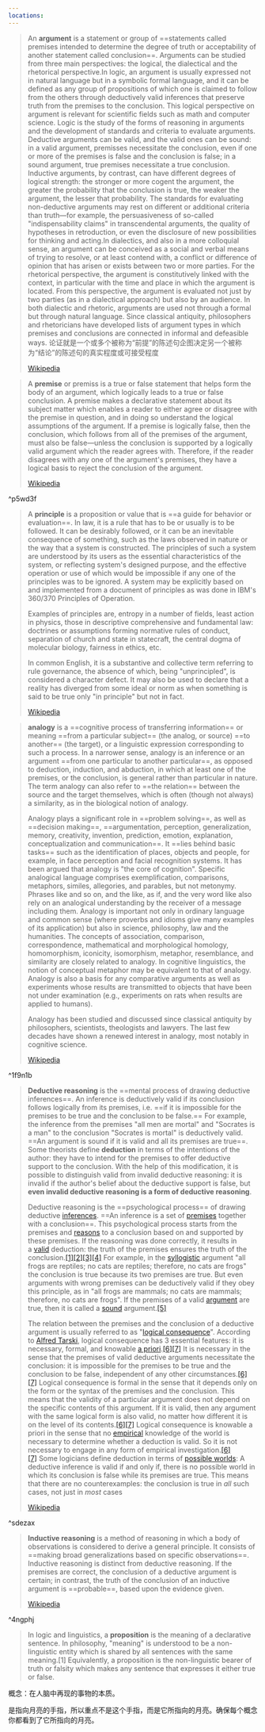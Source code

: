 ```yaml
---
locations: 
---
```



> An **argument** is a statement or group of ==statements called premises intended to determine the degree of truth or acceptability of another statement called conclusion==. Arguments can be studied from three main perspectives: the logical, the dialectical and the rhetorical perspective.In logic, an argument is usually expressed not in natural language but in a symbolic formal language, and it can be defined as any group of propositions of which one is claimed to follow from the others through deductively valid inferences that preserve truth from the premises to the conclusion. This logical perspective on argument is relevant for scientific fields such as math and computer science. Logic is the study of the forms of reasoning in arguments and the development of standards and criteria to evaluate arguments. Deductive arguments can be valid, and the valid ones can be sound: in a valid argument, premisses necessitate the conclusion, even if one or more of the premises is false and the conclusion is false; in a sound argument, true premises necessitate a true conclusion. Inductive arguments, by contrast, can have different degrees of logical strength: the stronger or more cogent the argument, the greater the probability that the conclusion is true, the weaker the argument, the lesser that probability. The standards for evaluating non-deductive arguments may rest on different or additional criteria than truth—for example, the persuasiveness of so-called "indispensability claims" in transcendental arguments, the quality of hypotheses in retroduction, or even the disclosure of new possibilities for thinking and acting.In dialectics, and also in a more colloquial sense, an argument can be conceived as a social and verbal means of trying to resolve, or at least contend with, a conflict or difference of opinion that has arisen or exists between two or more parties. For the rhetorical perspective, the argument is constitutively linked with the context, in particular with the time and place in which the argument is located. From this perspective, the argument is evaluated not just by two parties (as in a dialectical approach) but also by an audience. In both dialectic and rhetoric, arguments are used not through a formal but through natural language. Since classical antiquity, philosophers and rhetoricians have developed lists of argument types in which premises and conclusions are connected in informal and defeasible ways.
> 论证就是一个或多个被称为“前提”的陈述句企图决定另一个被称为“结论”的陈述句的真实程度或可接受程度
>
> [Wikipedia](https://en.wikipedia.org/wiki/Argument)

> A **premise** or premiss is a true or false statement that helps form the body of an argument, which logically leads to a true or false conclusion. A premise makes a declarative statement about its subject matter which enables a reader to either agree or disagree with the premise in question, and in doing so understand the logical assumptions of the argument. If a premise is logically false, then the conclusion, which follows from all of the premises of the argument, must also be false—unless the conclusion is supported by a logically valid argument which the reader agrees with. Therefore, if the reader disagrees with any one of the argument's premises, they have a logical basis to reject the conclusion of the argument.
>
> [Wikipedia](https://en.wikipedia.org/wiki/Premise)

^p5wd3f

> A **principle** is a proposition or value that is ==a guide for behavior or evaluation==. In law, it is a rule that has to be or usually is to be followed. It can be desirably followed, or it can be an inevitable consequence of something, such as the laws observed in nature or the way that a system is constructed. The principles of such a system are understood by its users as the essential characteristics of the system, or reflecting system's designed purpose, and the effective operation or use of which would be impossible if any one of the principles was to be ignored. A system may be explicitly based on and implemented from a document of principles as was done in IBM's 360/370 Principles of Operation.
>
> Examples of principles are, entropy in a number of fields, least action in physics, those in descriptive comprehensive and fundamental law: doctrines or assumptions forming normative rules of conduct, separation of church and state in statecraft, the central dogma of molecular biology, fairness in ethics, etc.
>
> In common English, it is a substantive and collective term referring to rule governance, the absence of which, being "unprincipled", is considered a character defect. It may also be used to declare that a reality has diverged from some ideal or norm as when something is said to be true only "in principle" but not in fact.
>
> [Wikipedia](https://en.wikipedia.org/wiki/Principle)

> **analogy**  is a ==cognitive process of transferring information== or meaning ==from a particular subject== (the analog, or source) ==to another== (the target), or a linguistic expression corresponding to such a process. In a narrower sense, analogy is an inference or an argument ==from one particular to another particular==, as opposed to deduction, induction, and abduction, in which at least one of the premises, or the conclusion, is general rather than particular in nature. The term analogy can also refer to ==the relation== between the source and the target themselves, which is often (though not always) a similarity, as in the biological notion of analogy.
>
> Analogy plays a significant role in ==problem solving==, as well as ==decision making==, ==argumentation, perception, generalization, memory, creativity, invention, prediction, emotion, explanation, conceptualization and communication==. It ==lies behind basic tasks== such as the identification of places, objects and people, for example, in face perception and facial recognition systems. It has been argued that analogy is "the core of cognition". Specific analogical language comprises exemplification, comparisons, metaphors, similes, allegories, and parables, but not metonymy. Phrases like and so on, and the like, as if, and the very word like also rely on an analogical understanding by the receiver of a message including them. Analogy is important not only in ordinary language and common sense (where proverbs and idioms give many examples of its application) but also in science, philosophy, law and the humanities. The concepts of association, comparison, correspondence, mathematical and morphological homology, homomorphism, iconicity, isomorphism, metaphor, resemblance, and similarity are closely related to analogy. In cognitive linguistics, the notion of conceptual metaphor may be equivalent to that of analogy. Analogy is also a basis for any comparative arguments as well as experiments whose results are transmitted to objects that have been not under examination (e.g., experiments on rats when results are applied to humans).
>
> Analogy has been studied and discussed since classical antiquity by philosophers, scientists, theologists and lawyers. The last few decades have shown a renewed interest in analogy, most notably in cognitive science.
>
> [Wikipedia](https://en.wikipedia.org/wiki/Analogy)

^1f9n1b


> **Deductive reasoning** is the ==mental process of drawing deductive inferences==. An inference is deductively valid if its conclusion follows logically from its premises, i.e. ==if it is impossible for the premises to be true and the conclusion to be false.== For example, the inference from the premises "all men are mortal" and "Socrates is a man" to the conclusion "Socrates is mortal" is deductively valid. ==An argument is sound if it is valid and all its premises are true==. Some theorists define **deduction** in terms of the intentions of the author: they have to intend for the premises to offer deductive support to the conclusion. With the help of this modification, it is possible to distinguish valid from invalid deductive reasoning: it is invalid if the author's belief about the deductive support is false, but **even invalid deductive reasoning is a form of deductive reasoning**. 
> 
> Deductive reasoning is the ==psychological process== of drawing deductive [inferences](https://en.wikipedia.org/wiki/Inference "Inference"). ==An inference is a set of [premises](https://en.wikipedia.org/wiki/Premise "Premise") together with a conclusion==. This psychological process starts from the premises and [reasons](https://en.wikipedia.org/wiki/Reason "Reason") to a conclusion based on and supported by these premises. If the reasoning was done correctly, it results in a [valid](https://en.wikipedia.org/wiki/Validity_(logic) "Validity (logic)") deduction: the truth of the premises ensures the truth of the conclusion.[[1]](https://en.wikipedia.org/wiki/Deductive_reasoning#cite_note-Johnson-Laird2009-1)[[2]](https://en.wikipedia.org/wiki/Deductive_reasoning#cite_note-Houde-2)[[3]](https://en.wikipedia.org/wiki/Deductive_reasoning#cite_note-Schechter-3)[[4]](https://en.wikipedia.org/wiki/Deductive_reasoning#cite_note-4) For example, in the [syllogistic](https://en.wikipedia.org/wiki/Syllogism "Syllogism") argument "all frogs are reptiles; no cats are reptiles; therefore, no cats are frogs" the conclusion is true because its two premises are true. But even arguments with wrong premises can be deductively valid if they obey this principle, as in "all frogs are mammals; no cats are mammals; therefore, no cats are frogs". If the premises of a valid [argument](https://en.wikipedia.org/wiki/Argument "Argument") are true, then it is called a [sound](https://en.wikipedia.org/wiki/Soundness "Soundness") argument.[[5]](https://en.wikipedia.org/wiki/Deductive_reasoning#cite_note-Evans-5)
> 
>The relation between the premises and the conclusion of a deductive argument is usually referred to as "[logical consequence](https://en.wikipedia.org/wiki/Logical_consequence "Logical consequence")". According to [Alfred Tarski](https://en.wikipedia.org/wiki/Alfred_Tarski "Alfred Tarski"), logical consequence has 3 essential features: it is necessary, formal, and knowable [a priori](https://en.wikipedia.org/wiki/A_priori "A priori").[[6]](https://en.wikipedia.org/wiki/Deductive_reasoning#cite_note-IEPLogical-6)[[7]](https://en.wikipedia.org/wiki/Deductive_reasoning#cite_note-Tarski-7) It is necessary in the sense that the premises of valid deductive arguments necessitate the conclusion: it is impossible for the premises to be true and the conclusion to be false, independent of any other circumstances.[[6]](https://en.wikipedia.org/wiki/Deductive_reasoning#cite_note-IEPLogical-6)[[7]](https://en.wikipedia.org/wiki/Deductive_reasoning#cite_note-Tarski-7) Logical consequence is formal in the sense that it depends only on the form or the syntax of the premises and the conclusion. This means that the validity of a particular argument does not depend on the specific contents of this argument. If it is valid, then any argument with the same logical form is also valid, no matter how different it is on the level of its contents.[[6]](https://en.wikipedia.org/wiki/Deductive_reasoning#cite_note-IEPLogical-6)[[7]](https://en.wikipedia.org/wiki/Deductive_reasoning#cite_note-Tarski-7) Logical consequence is knowable a priori in the sense that no [empirical](https://en.wikipedia.org/wiki/Empirical "Empirical") knowledge of the world is necessary to determine whether a deduction is valid. So it is not necessary to engage in any form of empirical investigation.[[6]](https://en.wikipedia.org/wiki/Deductive_reasoning#cite_note-IEPLogical-6)[[7]](https://en.wikipedia.org/wiki/Deductive_reasoning#cite_note-Tarski-7) Some logicians define deduction in terms of [possible worlds](https://en.wikipedia.org/wiki/Possible_world "Possible world"): A deductive inference is valid if and only if, there is no possible world in which its conclusion is false while its premises are true. This means that there are no counterexamples: the conclusion is true in _all_ such cases, not just in _most_ cases
>
> [Wikipedia](https://en.wikipedia.org/wiki/Deductive%20reasoning)

^sdezax


> **Inductive reasoning** is a method of reasoning in which a body of observations is considered to derive a general principle. It consists of ==making broad generalizations based on specific observations==. Inductive reasoning is distinct from deductive reasoning. If the premises are correct, the conclusion of a deductive argument is certain; in contrast, the truth of the conclusion of an inductive argument is ==probable==, based upon the evidence given.
>
> [Wikipedia](https://en.wikipedia.org/wiki/Inductive%20reasoning)

^4ngphj



> In logic and linguistics, a **proposition** is the meaning of a declarative sentence. In philosophy, "meaning" is understood to be a non-linguistic entity which is shared by all sentences with the same meaning.[1] Equivalently, a proposition is the non-linguistic bearer of truth or falsity which makes any sentence that expresses it either true or false.


概念：在人脑中再现的事物的本质。

是指向月亮的手指，所以重点不是这个手指，而是它所指向的月亮。确保每个概念你都看到了它所指向的月亮。